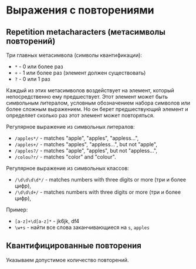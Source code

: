 # Выражения с повторениями

## Repetition metacharacters (метасимволы повторений)
Три главных метасимвола (символы квантификации):
- `*` - 0 или более раз
- `+` - 1 или более раз (элемент должен существовать)
- `?` - 0 или 1 раз

Каждый из этих метасимволов воздействует на элемент, который непосредственно ему предшествует. Этот элемент может быть символьным литералом, условным обозначением набора символов или более сложным выражением. Но он берет предшествующий элемент и определяет сколько раз этот элемент может повторяться.

Регулярное выражение из символьных литералов:
- `/apples*/` - matches "apple", "apples", "appless...",
- `/apples+/` - matches "apples", "appless...", but not "apple",
- `/apples?/` - matches "apple", "apples", but not "appless...",
- `/colou?r/` - matches "color" and "colour".

Регулярное выражение из символьных классов:
- `/\d\d\d\d*/` - matches numbers with three digits or more (три и более цифр),
- `/\d\d\d+/` - matches numbers with three digits or more (три и более цифр),

Пример:
- `[a-z]+\d[a-z]*` - jk6jk, df4
- `\w+s` - найти все слова заканчивающиеся на `s`, `apples`

## Квантифицированные повторения
Указываем допустимое количество повторений.
